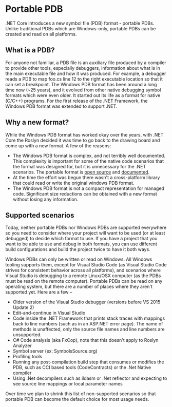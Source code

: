 # Portable PDB #

.NET Core introduces a new symbol file (PDB) format - portable PDBs. Unlike traditional PDBs which are Windows-only, portable PDBs can be created and read on all platforms.

## What is a PDB? ##
For anyone not familiar, a PDB file is an auxiliary file produced by a compiler to provide other tools, especially debuggers, information about what is in the main executable file and how it was produced. For example, a debugger reads a PDB to map foo.cs line 12 to the right executable location so that it can set a breakpoint.
The Windows PDB format has been around a long time now (~25 years), and it evolved from other native debugging symbol formats which were even older. It started out its life as a format for native (C/C++) programs. For the first release of the .NET Framework, the Windows PDB format was extended to support .NET.

## Why a new format? ##
While the Windows PDB format has worked okay over the years, with .NET Core the Roslyn decided it was time to go back to the drawing board and come up with a new format. A few of the reasons:

* The Windows PDB format is complex, and not terribly well documented. This complexity is important for some of the native code scenarios that the format was designed for, but it is unnecessary for the .NET scenarios. The portable format is [open source](https://github.com/dotnet/roslyn/tree/master/src/Debugging/Microsoft.DiaSymReader.PortablePdb) and [documented](https://github.com/dotnet/corefx/blob/master/src/System.Reflection.Metadata/specs/PortablePdb-Metadata.md).
* At the time the effort was begun there wasn't a cross-platform library that could read or write the original windows PDB format.
* The Windows PDB format is not a compact representation for managed code. Significant size reductions can be obtained with a new format without losing any information.

## Supported scenarios
Today, neither portable PDBs nor Windows PDBs are supported everywhere so you need to consider where your project will want to be used (or at least debugged) to decide which format to use. If you have a project that you want to be able to use and debug in both formats, you can use different build configurations and build the project twice to have it both ways.

Windows PDBs can only be written or read on Windows. All Windows tooling supports them, except for Visual Studio Code (as Visual Studio Code strives for consistent behavior across all platforms), and scenarios where Visual Studio is debugging to a remote Linux/OSX computer (as the PDBs must be read on the remote computer).
Portable PDBs can be read on any operating system, but there are a number of places where they aren't supported yet. Here are a few –

* Older version of the Visual Studio debugger (versions before VS 2015 Update 2)
* Edit-and-continue in Visual Studio
* Code inside the .NET Framework that prints stack traces with mappings back to line numbers (such as in an ASP.NET error page). The name of methods is unaffected, only the source file names and line numbers are unsupported.
* C# Code analysis (aka FxCop), note that this doesn't apply to Roslyn Analyzer
* Symbol server (ex: SymbolsSource.org)
* Profiling tools
* Running any post-compilation build step that consumes or modifies the PDB, such as CCI based tools (CodeContracts) or the .Net Native compiler
* Using .Net decompilers such as ildasm or .Net reflector and expecting to see source line mappings or local parameter names

Over time we plan to shrink this list of non-supported scenarios so that portable PDB can become the default choice for most usage needs.


